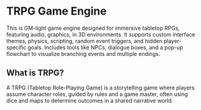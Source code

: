 # TRPG Game Engine
This is GM-light game engine designed for immersive tabletop RPGs, featuring audio, graphics, in 3D environments.
It supports custom interface themes, physics, scripting, random event triggers, and hidden player-specific goals. Includes tools like NPCs, dialogue boxes, and a pop-up flowchart to visualize branching events and multiple endings.

## What is TRPG?
A TRPG (Tabletop Role-Playing Game) is a storytelling game where players assume character roles, guided by rules and a game master, often using dice and maps to determine outcomes in a shared narrative world.
